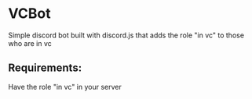 # VCBot
Simple discord bot built with discord.js that adds the role "in vc" to those who are in vc

## Requirements:
Have the role "in vc" in your server
